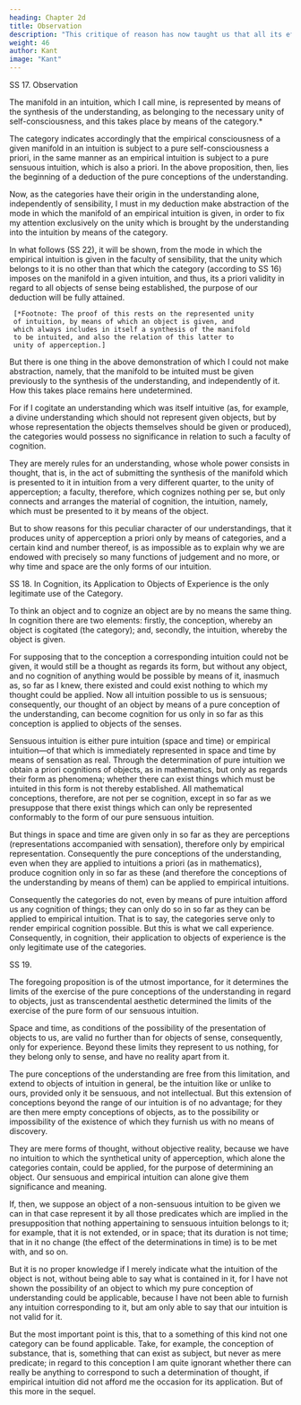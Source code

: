 ```yaml
---
heading: Chapter 2d
title: Observation
description: "This critique of reason has now taught us that all its efforts to extend the bounds of knowledge are utterly fruitless"
weight: 46
author: Kant
image: "Kant"
---
```



SS 17. Observation

The manifold in an intuition, which I call mine, is represented by means of the synthesis of the understanding, as belonging to the necessary unity of self-consciousness, and this takes place by means of the category.* 

The category indicates accordingly that the empirical consciousness of a given manifold in an intuition is subject to a pure self-consciousness a priori, in the same manner as an empirical intuition is subject to a pure sensuous intuition, which is also a priori. In the above proposition, then, lies the beginning of a deduction of the pure conceptions of the understanding.

Now, as the categories have their origin in the understanding alone, independently of sensibility, I must in my deduction make abstraction of the mode in which the manifold of an empirical intuition is given, in order to fix my attention exclusively on the unity which is brought by the understanding into the intuition by means of the category.

In what follows (SS 22), it will be shown, from the mode in which the empirical intuition is given in the faculty of sensibility, that the unity which belongs to it is no other than that which the category (according to SS 16) imposes on the manifold in a given intuition, and thus, its a priori validity in regard to all objects of sense being established, the purpose of our deduction will be fully attained.

     [*Footnote: The proof of this rests on the represented unity
     of intuition, by means of which an object is given, and
     which always includes in itself a synthesis of the manifold
     to be intuited, and also the relation of this latter to
     unity of apperception.]

But there is one thing in the above demonstration of which I could not make abstraction, namely, that the manifold to be intuited must be given previously to the synthesis of the understanding, and independently of it. How this takes place remains here undetermined.

For if I cogitate an understanding which was itself intuitive (as, for example, a divine understanding which should not represent given objects, but by whose representation the objects themselves should be given or produced), the categories would possess no significance in relation to such a faculty of cognition. 

They are merely rules for an understanding, whose whole power consists in thought, that is, in the act of submitting the synthesis of the manifold which is presented to it in intuition from a very different quarter, to the unity of apperception; a faculty, therefore, which cognizes nothing per se, but only connects and arranges the material of cognition, the intuition, namely, which must be presented to it by means of the object.

But to show reasons for this peculiar character of our understandings, that it produces unity of apperception a priori only by means of categories, and a certain kind and number thereof, is as impossible as to explain why we are endowed with precisely so many functions of judgement and no more, or why time and space are the only forms of our intuition.


SS 18. In Cognition, its Application to Objects of Experience is the only legitimate use of the Category.

To think an object and to cognize an object are by no means the same thing. In cognition there are two elements: firstly, the conception, whereby an object is cogitated (the category); and, secondly, the intuition, whereby the object is given.

For supposing that to the conception a corresponding intuition could not be given, it would still be a thought as regards its form, but without any object, and no cognition of anything would be possible by means of it, inasmuch as, so far as I knew, there existed and could exist nothing to which my thought could be applied. Now all intuition possible to us is sensuous; consequently, our thought of an object by means of a pure conception of the understanding, can become cognition for us only in so far as this conception is applied to objects of the senses.

Sensuous intuition is either pure intuition (space and time) or empirical intuition—of that which is immediately represented in space and time by means of sensation as real. Through the determination of pure intuition we obtain a priori cognitions of objects, as in mathematics, but only as regards their form as phenomena; whether there can exist things which must be intuited in this form is not thereby established. All mathematical conceptions, therefore, are not per se cognition, except in so far as we presuppose that there exist things which can only be represented conformably to the form of our pure sensuous intuition. 

But things in space and time are given only in so far as they are perceptions (representations accompanied with sensation), therefore only by empirical representation. Consequently the pure conceptions of the understanding, even when they are applied to intuitions a priori (as in mathematics), produce cognition only in so far as these (and therefore the conceptions of the understanding by means of them) can be applied to empirical intuitions. 

Consequently the categories do not, even by means of pure intuition afford us any cognition of things; they can only do so in so far as they can be applied to empirical intuition. That is to say, the categories serve only to render empirical cognition possible. But this is what we call experience. Consequently, in cognition, their application to objects of experience is the only legitimate use of the categories.



SS 19.

The foregoing proposition is of the utmost importance, for it determines the limits of the exercise of the pure conceptions of the understanding in regard to objects, just as transcendental aesthetic determined the limits of the exercise of the pure form of our sensuous intuition. 

Space and time, as conditions of the possibility of the presentation of objects to us, are valid no further than for objects of sense, consequently, only for experience. Beyond these limits they represent to us nothing, for they belong only to sense, and have no reality apart from it. 

The pure conceptions of the understanding are free from this limitation, and extend to objects of intuition in general, be the intuition like or unlike to ours, provided only it be sensuous, and not intellectual. But this extension of conceptions beyond the range of our intuition is of no advantage; for they are then mere empty conceptions of objects, as to the possibility or impossibility of the existence of which they furnish us with no means of discovery. 

They are mere forms of thought, without objective reality, because we have no intuition to which the synthetical unity of apperception, which alone the categories contain, could be applied, for the purpose of determining an object. Our sensuous and empirical intuition can alone give them significance and meaning.

If, then, we suppose an object of a non-sensuous intuition to be given we can in that case represent it by all those predicates which are implied in the presupposition that nothing appertaining to sensuous intuition belongs to it; for example, that it is not extended, or in space; that its duration is not time; that in it no change (the effect of the determinations in time) is to be met with, and so on.

But it is no proper knowledge if I merely indicate what the intuition of the object is not, without being able to say what is contained in it, for I have not shown the possibility of an object to which my pure conception of understanding could be applicable, because I have not been able to furnish any intuition corresponding to it, but am only able to say that our intuition is not valid for it. 

But the most important point is this, that to a something of this kind not one category can be found applicable. Take, for example, the conception of substance, that is, something that can exist as subject, but never as mere predicate; in regard to this conception I am quite ignorant whether there can really be anything to correspond to such a determination of thought, if empirical intuition did not afford me the occasion for its application. But of this more in the sequel.

